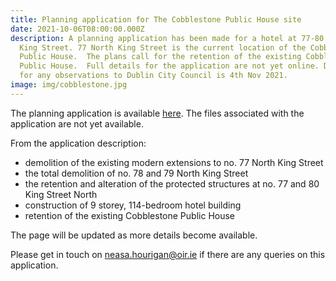 ```yaml
---
title: Planning application for The Cobblestone Public House site
date: 2021-10-06T08:00:00.000Z
description: A planning application has been made for a hotel at 77-80 North
  King Street. 77 North King Street is the current location of the Cobblestone
  Public House.  The plans call for the retention of the existing Cobblestone
  Public House.  Full details for the application are not yet online. Deadline
  for any observations to Dublin City Council is 4th Nov 2021.
image: img/cobblestone.jpg
---
```

The planning application is available [here](https://planning.agileapplications.ie/dublincity/application-details/146422).  The files associated with the application are not yet available.

From the application description:

* demolition of the existing modern extensions to no. 77 North King Street 
* the total demolition of no. 78 and 79 North King Street 
* the retention and alteration of the protected structures at no. 77 and 80 King Street North 
* construction of 9 storey, 114-bedroom hotel building 
* retention of the existing Cobblestone Public House

The page will be updated as more details become available.

Please get in touch on [neasa.hourigan@oir.ie](mailto:neasa.hourigan@oir.ie?subject=Planning%20application%20for%20The%20Cobblestone%20Public%20House%20site&body=Dear%20Neasa%2C%0D%0A%0D%0A) if there are any queries on this application.